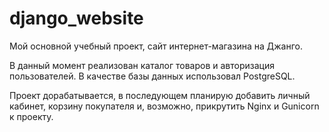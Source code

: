 # django_website
Мой основной учебный проект, сайт интернет-магазина на Джанго.

В данный момент реализован каталог товаров и авторизация пользователей.
В качестве базы данных использовал PostgreSQL.

Проект дорабатывается, в последующем планирую добавить личный кабинет, корзину покупателя и, возможно, прикрутить Nginx и Gunicorn к проекту.
